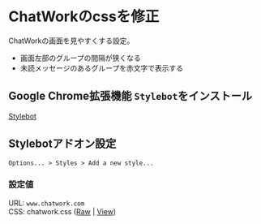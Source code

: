 # ChatWorkのcssを修正

ChatWorkの画面を見やすくする設定。
- 画面左部のグループの間隔が狭くなる
- 未読メッセージのあるグループを赤文字で表示する

## Google Chrome拡張機能 `Stylebot`をインストール
[Stylebot](https://chrome.google.com/webstore/detail/stylebot/oiaejidbmkiecgbjeifoejpgmdaleoha)

## Stylebotアドオン設定
`Options... > Styles > Add a new style...`  

### 設定値
URL: `www.chatwork.com`  
CSS: chatwork.css ([Raw](https://raw.githubusercontent.com/precs-morimori/chatwork-css/master/chatwork.css) | [View](chatwork.css))


